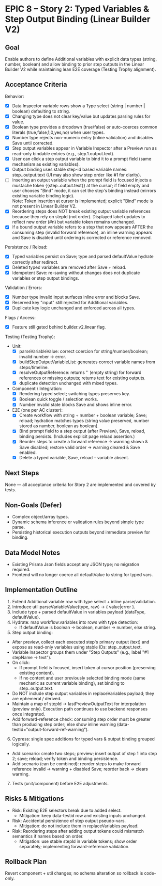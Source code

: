 # EPIC 8 – Story 2: Typed Variables & Step Output Binding (Linear Builder V2)

## Goal
Enable authors to define Additional variables with explicit data types (string, number, boolean) and allow binding to prior step outputs in the Linear Builder V2 while maintaining lean E2E coverage (Testing Trophy alignment).

## Acceptance Criteria

Behavior:
- [x] Data Inspector variable rows show a Type select (string | number | boolean) defaulting to string.
- [x] Changing type does not clear key/value but updates parsing rules for value.
- [x] Boolean type provides a dropdown (true/false) or auto-coerces common literals (true,false,1,0,yes,no) when user types.
- [x] Number type rejects non-numeric entry (inline validation) and disables Save until corrected.
- [x] Step output variables appear in Variable Inspector after a Preview run as read-only bindable entries (e.g., step.1.output.text).
- [x] User can click a step output variable to bind it to a prompt field (same mechanism as existing variables).
 - [x] Output binding uses stable step-id based variable names: step.<stepId>.output.text (UI may also show step order like #1 for clarity).
 - [ ] Inserting an output variable when the prompt field is focused injects a mustache token {{step.<stepId>.output.text}} at the cursor; if field empty and user chooses "Bind" mode, it can set the step's binding instead (mirrors existing variable binding logic).  
   Note: Token insertion at cursor is implemented; explicit "Bind" mode is not present in Linear Builder V2.
 - [x] Reordering steps does NOT break existing output variable references because they rely on stepId (not order). Displayed label updates to reflect new order (#n) but variable token remains unchanged.
 - [x] If a bound output variable refers to a step that now appears AFTER the consuming step (invalid forward reference), an inline warning appears and Save is disabled until ordering is corrected or reference removed.

Persistence / Reload:
- [x] Typed variables persist on Save; type and parsed defaultValue hydrate correctly after redirect.
- [x] Deleted typed variables are removed after Save + reload.
- [x] Idempotent Save: re-saving without changes does not duplicate variables or step output bindings.

Validation / Errors:
- [x] Number type invalid input surfaces inline error and blocks Save.
- [x] Reserved key "input" still rejected for Additional variables.
- [x] Duplicate key logic unchanged and enforced across all types.

Flags / Access:
- [x] Feature still gated behind builder.v2.linear flag.

Testing (Testing Trophy):
- Unit:
  - [x] parseVariableValue: correct coercion for string/number/boolean; invalid number -> error.
  - [x] buildStepOutputVariableList: generates correct variable names from steps/timeline.
  - [x] resolveOutputReference: returns '' (empty string) for forward references or missing outputs; returns text for existing outputs.
  - [x] duplicate detection unchanged with mixed types.
- Component / Integration:
  - [x] Rendering typed select; switching types preserves key.
  - [x] Boolean quick toggle / selection works.
  - [x] Number invalid state blocks Save and shows inline error.
- E2E (one per AC cluster):
  - [x] Create workflow with string + number + boolean variable; Save; reload; hydration matches types (string value preserved, number stored as number, boolean as boolean).
  - [x] Bind prompt field to a step output (after Preview), Save, reload, binding persists. (Includes explicit page reload assertion.)
  - [x] Reorder steps to create a forward reference -> warning shown & Save disabled; restore valid order -> warning cleared & Save enabled.
  - [x] Delete a typed variable, Save, reload – variable absent.

## Next Steps
None — all acceptance criteria for Story 2 are implemented and covered by tests. 

## Non-Goals (Defer)
- Complex object/array types.
- Dynamic schema inference or validation rules beyond simple type parse.
- Persisting historical execution outputs beyond immediate preview for binding.

## Data Model Notes
- Existing Prisma Json fields accept any JSON type; no migration required.
- Frontend will no longer coerce all defaultValue to string for typed vars.

## Implementation Outline
1. Extend Additional variable row with type select + inline parse/validation.
2. Introduce util parseVariableValue(type, raw) -> { value|error }.
3. Include type + parsed defaultValue in variables payload (dataType, defaultValue).
4. Hydrate: map workflow.variables into rows with type detection:
   - If defaultValue is boolean -> boolean, number -> number, else string.
5. Step output binding:
  - After preview, collect each executed step's primary output (text) and expose as read-only variables using stable IDs: step.<stepId>.output.text.
  - Variable Inspector groups them under "Step Outputs" (e.g., label "#1 stepName → text").
  - On click:
    * If prompt field is focused, insert token at cursor position (preserving existing content).
    * If no content and user previously selected binding mode (same mechanic as current variable binding), set binding to step.<stepId>.output.text.
  - Do NOT include step output variables in replaceVariables payload; they are ephemeral / derived.
  - Maintain a map of stepId -> lastPreviewOutputText for interpolation (preview only). Execution path continues to use backend responses once integrated.
  - Add forward-reference check: consuming step order must be greater than producing step order; else show inline warning (data-testid="output-forward-ref-warning").
6. Cypress: single spec additions for typed vars & output binding grouped logically.
  - Add scenario: create two steps; preview; insert output of step 1 into step 2; save; reload; verify token and binding persistence.
  - Add scenario (can be combined): reorder steps to make forward reference invalid -> warning + disabled Save; reorder back -> clears warning.
7. Tests (unit/component) before E2E adjustments.

## Risks & Mitigations
- Risk: Existing E2E selectors break due to added select.
  - Mitigation: keep data-testid row and existing inputs unchanged.
- Risk: Accidental persistence of step output pseudo-vars.
  - Mitigation: do not include them in replaceVariables payload.
 - Risk: Reordering steps after adding output tokens could mismatch semantics if names based on order.
   - Mitigation: use stable stepId in variable tokens; show order separately; implementing forward-reference validation.

## Rollback Plan
Revert component + util changes; no schema alteration so rollback is code-only.
